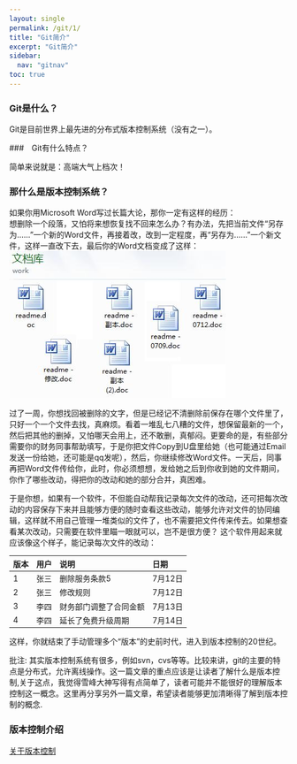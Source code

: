 ```yaml
---
layout: single
permalink: /git/1/
title: "Git简介"
excerpt: "Git简介"
sidebar:
  nav: "gitnav"
toc: true
---
```


### Git是什么？
Git是目前世界上最先进的分布式版本控制系统（没有之一）。

###　Git有什么特点？

简单来说就是：高端大气上档次！  

### 那什么是版本控制系统？
如果你用Microsoft Word写过长篇大论，那你一定有这样的经历：  
想删除一个段落，又怕将来想恢复找不回来怎么办？有办法，先把当前文件“另存为……”一个新的Word文件，再接着改，改到一定程度，再“另存为……”一个新文件，这样一直改下去，最后你的Word文档变成了这样：
![git教程　pic1](/assets/images/gitimg/1)  

过了一周，你想找回被删除的文字，但是已经记不清删除前保存在哪个文件里了，只好一个一个文件去找，真麻烦。看着一堆乱七八糟的文件，想保留最新的一个，然后把其他的删掉，又怕哪天会用上，还不敢删，真郁闷。更要命的是，有些部分需要你的财务同事帮助填写，于是你把文件Copy到U盘里给她（也可能通过Email发送一份给她，还可能是qq发呢），然后，你继续修改Word文件。一天后，同事再把Word文件传给你，此时，你必须想想，发给她之后到你收到她的文件期间，你作了哪些改动，得把你的改动和她的部分合并，真困难。  

于是你想，如果有一个软件，不但能自动帮我记录每次文件的改动，还可把每次改动的内容保存下来并且能够方便的随时查看这些改动，能够允许对文件的协同编辑，这样就不用自己管理一堆类似的文件了，也不需要把文件传来传去。如果想查看某次改动，只需要在软件里瞄一眼就可以，岂不是很方便？
这个软件用起来就应该像这个样子，能记录每次文件的改动：  

|版本|用户|说明|日期|
|:--|:--|:--|:--|
|1|张三|删除服务条款5|7月12日|
|2|张三|修改规则|7月12日|
|3|李四|财务部门调整了合同金额|7月13日|
|4|李四|延长了免费升级周期|7月14日|

这样，你就结束了手动管理多个“版本”的史前时代，进入到版本控制的20世纪。

批注: 其实版本控制系统有很多，例如svn，cvs等等。比较来讲，git的主要的特点是分布式，允许离线操作。这一篇文章的重点应该是让读者了解什么是版本控制,关于这点，我觉得雪峰大神写得有点简单了，读者可能并不能很好的理解版本控制这一概念。这里再分享另外一篇文章，希望读者能够更加清晰得了解到版本控制的概念.

### 版本控制介绍
[关于版本控制](https://git-scm.com/book/zh/v2/%E8%B5%B7%E6%AD%A5-%E5%85%B3%E4%BA%8E%E7%89%88%E6%9C%AC%E6%8E%A7%E5%88%B6)

